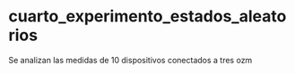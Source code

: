 # cuarto_experimento_estados_aleatorios
Se analizan las medidas de  10 dispositivos conectados a tres ozm 
